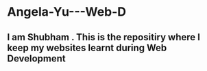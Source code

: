 # Angela-Yu---Web-D
## I am Shubham . This is the repositiry where I keep my websites learnt during Web Development

